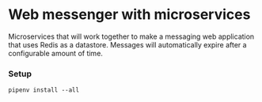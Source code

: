 # Web messenger with microservices
Microservices that will work together to make a messaging web application that uses Redis as a datastore.
Messages will automatically expire after a configurable amount of time.

### Setup
```shell
pipenv install --all
```